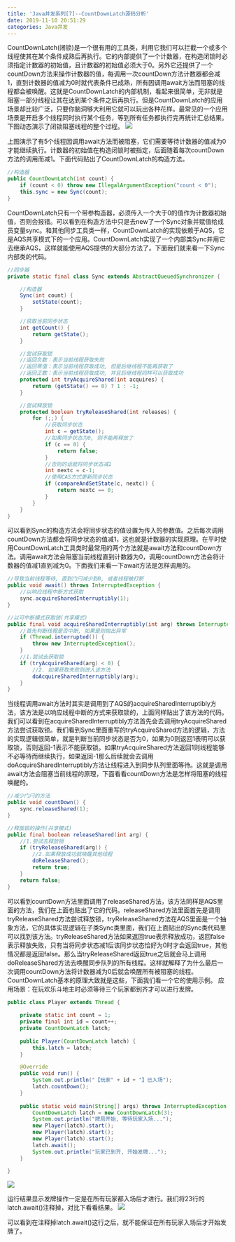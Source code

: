 ```yaml
---
title: 'Java并发系列[7]--CountDownLatch源码分析'
date: 2019-11-10 20:51:29
categories: Java并发
---
```

CountDownLatch(闭锁)是一个很有用的工具类，利用它我们可以拦截一个或多个线程使其在某个条件成熟后再执行。它的内部提供了一个计数器，在构造闭锁时必须指定计数器的初始值，且计数器的初始值必须大于0。另外它还提供了一个countDown方法来操作计数器的值，每调用一次countDown方法计数器都会减1，直到计数器的值减为0时就代表条件已成熟，所有因调用await方法而阻塞的线程都会被唤醒。<!-- more -->这就是CountDownLatch的内部机制，看起来很简单，无非就是阻塞一部分线程让其在达到某个条件之后再执行。但是CountDownLatch的应用场景却比较广泛，只要你脑洞够大利用它就可以玩出各种花样。最常见的一个应用场景是开启多个线程同时执行某个任务，等到所有任务都执行完再统计汇总结果。下图动态演示了闭锁阻塞线程的整个过程。
![](img1.gif)

上图演示了有5个线程因调用await方法而被阻塞，它们需要等待计数器的值减为0才能继续执行。计数器的初始值在构造闭锁时被指定，后面随着每次countDown方法的调用而减1。下面代码贴出了CountDownLatch的构造方法。
```java
//构造器
public CountDownLatch(int count) {
    if (count < 0) throw new IllegalArgumentException("count < 0");
    this.sync = new Sync(count);
}
```
CountDownLatch只有一个带参构造器，必须传入一个大于0的值作为计数器初始值，否则会报错。可以看到在构造方法中只是去new了一个Sync对象并赋值给成员变量sync。和其他同步工具类一样，CountDownLatch的实现依赖于AQS，它是AQS共享模式下的一个应用。CountDownLatch实现了一个内部类Sync并用它去继承AQS，这样就能使用AQS提供的大部分方法了。下面我们就来看一下Sync内部类的代码。
```java
//同步器
private static final class Sync extends AbstractQueuedSynchronizer {

    //构造器
    Sync(int count) {
        setState(count);
    }

    //获取当前同步状态
    int getCount() {
        return getState();
    }

    //尝试获取锁
    //返回负数：表示当前线程获取失败
    //返回零值：表示当前线程获取成功, 但是后继线程不能再获取了
    //返回正数：表示当前线程获取成功, 并且后继线程同样可以获取成功
    protected int tryAcquireShared(int acquires) {
        return (getState() == 0) ? 1 : -1;
    }

    //尝试释放锁
    protected boolean tryReleaseShared(int releases) {
        for (;;) {
            //获取同步状态
            int c = getState();
            //如果同步状态为0, 则不能再释放了
            if (c == 0) {
                return false;
            }
            //否则的话就将同步状态减1
            int nextc = c-1;
            //使用CAS方式更新同步状态
            if (compareAndSetState(c, nextc)) {
                return nextc == 0;
            }
        }
    }
}
```
可以看到Sync的构造方法会将同步状态的值设置为传入的参数值。之后每次调用countDown方法都会将同步状态的值减1，这也就是计数器的实现原理。在平时使用CountDownLatch工具类时最常用的两个方法就是await方法和countDown方法。调用await方法会阻塞当前线程直到计数器为0，调用countDown方法会将计数器的值减1直到减为0。下面我们来看一下await方法是怎样调用的。
```java
//导致当前线程等待, 直到门闩减少到0, 或者线程被打断
public void await() throws InterruptedException {
    //以响应线程中断方式获取
    sync.acquireSharedInterruptibly(1);
}

//以可中断模式获取锁(共享模式)
public final void acquireSharedInterruptibly(int arg) throws InterruptedException {
    //首先判断线程是否中断, 如果是则抛出异常
    if (Thread.interrupted()) {
        throw new InterruptedException();
    }
    //1.尝试去获取锁
    if (tryAcquireShared(arg) < 0) {
        //2. 如果获取失败则进人该方法
        doAcquireSharedInterruptibly(arg);
    }
}
```
当线程调用await方法时其实是调用到了AQS的acquireSharedInterruptibly方法，该方法是以响应线程中断的方式来获取锁的，上面同样贴出了该方法的代码。我们可以看到在acquireSharedInterruptibly方法首先会去调用tryAcquireShared方法尝试获取锁。我们看到Sync里面重写的tryAcquireShared方法的逻辑，方法的实现逻辑很简单，就是判断当前同步状态是否为0，如果为0则返回1表明可以获取锁，否则返回-1表示不能获取锁。如果tryAcquireShared方法返回1则线程能够不必等待而继续执行，如果返回-1那么后续就会去调用doAcquireSharedInterruptibly方法让线程进入到同步队列里面等待。这就是调用await方法会阻塞当前线程的原理，下面看看countDown方法是怎样将阻塞的线程唤醒的。
```java
//减少门闩的方法
public void countDown() {
    sync.releaseShared(1);
}

//释放锁的操作(共享模式)
public final boolean releaseShared(int arg) {
    //1.尝试去释放锁
    if (tryReleaseShared(arg)) {
        //2.如果释放成功就唤醒其他线程
        doReleaseShared();
        return true;
    }
    return false;
}
```
可以看到countDown方法里面调用了releaseShared方法，该方法同样是AQS里面的方法，我们在上面也贴出了它的代码。releaseShared方法里面首先是调用tryReleaseShared方法尝试释放锁，tryReleaseShared方法在AQS里面是一个抽象方法，它的具体实现逻辑在子类Sync类里面，我们在上面贴出的Sync类代码里可以找到该方法。tryReleaseShared方法如果返回true表示释放成功，返回false表示释放失败，只有当将同步状态减1后该同步状态恰好为0时才会返回true，其他情况都是返回false。那么当tryReleaseShared返回true之后就会马上调用doReleaseShared方法去唤醒同步队列的所有线程。这样就解释了为什么最后一次调用countDown方法将计数器减为0后就会唤醒所有被阻塞的线程。CountDownLatch基本的原理大致就是这些，下面我们看一个它的使用示例。
应用场景：在玩欢乐斗地主时必须等待三个玩家都到齐才可以进行发牌。
```java
public class Player extends Thread {
    
    private static int count = 1;
    private final int id = count++;
    private CountDownLatch latch;
    
    public Player(CountDownLatch latch) {
        this.latch = latch;
    }

    @Override
    public void run() {
        System.out.println("【玩家" + id + "】已入场");
        latch.countDown();
    }
    
    public static void main(String[] args) throws InterruptedException {
        CountDownLatch latch = new CountDownLatch(3);
        System.out.println("牌局开始, 等待玩家入场...");
        new Player(latch).start();
        new Player(latch).start();
        new Player(latch).start();
        latch.await();
        System.out.println("玩家已到齐, 开始发牌...");
    }
    
}
```
![](img2.png)

运行结果显示发牌操作一定是在所有玩家都入场后才进行。我们将23行的latch.await()注释掉，对比下看看结果。
![](img3.png)

可以看到在注释掉latch.await()这行之后，就不能保证在所有玩家入场后才开始发牌了。

